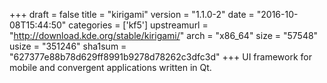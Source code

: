 +++
draft = false
title = "kirigami"
version = "1.1.0-2"
date = "2016-10-08T15:44:50"
categories = ['kf5']
upstreamurl = "http://download.kde.org/stable/kirigami/"
arch = "x86_64"
size = "57548"
usize = "351246"
sha1sum = "627377e88b78d629ff8991b9278d78262c3dfc3d"
+++
UI framework for mobile and convergent applications written in Qt.